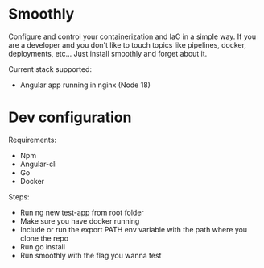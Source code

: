 # Smoothly
Configure and control your containerization and IaC in a simple way.  If you are a developer and you don't like to touch topics like pipelines, docker, deployments, etc... Just install smoothly and forget about it.

Current stack supported:
- Angular app running in nginx (Node 18)

# Dev configuration
Requirements:
- Npm
- Angular-cli
- Go
- Docker

Steps:
- Run ng new test-app from root folder
- Make sure you have docker running
- Include or run the export PATH env variable with the path where you clone the repo
- Run go install
- Run smoothly with the flag you wanna test
